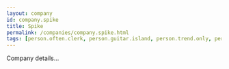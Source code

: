```yaml
---
layout: company
id: company.spike
title: Spike
permalink: /companies/company.spike.html
tags: [person.often.clerk, person.guitar.island, person.trend.only, person.have.sunny]
---
```


Company details...